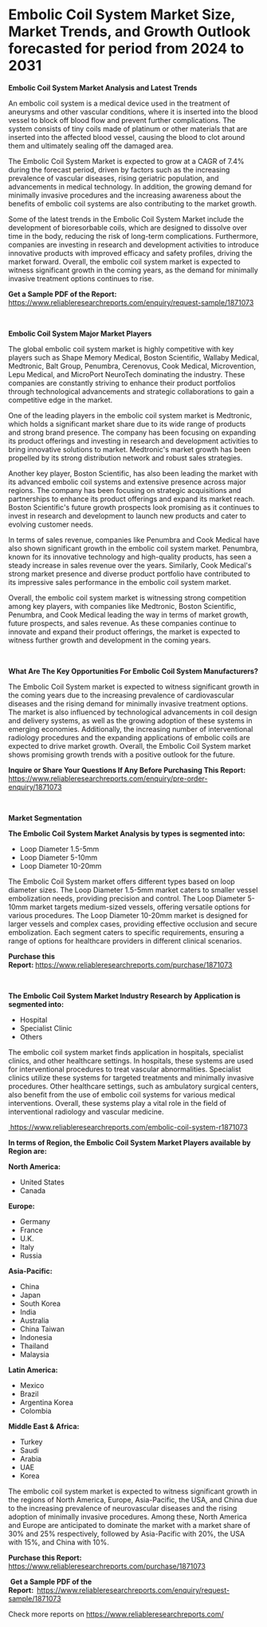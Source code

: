 <p><h1>Embolic Coil System Market Size, Market Trends, and Growth Outlook forecasted for period from 2024 to 2031</h1></p><p><strong>Embolic Coil System Market Analysis and Latest Trends</strong></p>
<p><p>An embolic coil system is a medical device used in the treatment of aneurysms and other vascular conditions, where it is inserted into the blood vessel to block off blood flow and prevent further complications. The system consists of tiny coils made of platinum or other materials that are inserted into the affected blood vessel, causing the blood to clot around them and ultimately sealing off the damaged area.</p><p>The Embolic Coil System Market is expected to grow at a CAGR of 7.4% during the forecast period, driven by factors such as the increasing prevalence of vascular diseases, rising geriatric population, and advancements in medical technology. In addition, the growing demand for minimally invasive procedures and the increasing awareness about the benefits of embolic coil systems are also contributing to the market growth.</p><p>Some of the latest trends in the Embolic Coil System Market include the development of bioresorbable coils, which are designed to dissolve over time in the body, reducing the risk of long-term complications. Furthermore, companies are investing in research and development activities to introduce innovative products with improved efficacy and safety profiles, driving the market forward. Overall, the embolic coil system market is expected to witness significant growth in the coming years, as the demand for minimally invasive treatment options continues to rise.</p></p>
<p><strong>Get a Sample PDF of the Report:&nbsp;</strong> <a href="https://www.reliableresearchreports.com/enquiry/request-sample/1871073">https://www.reliableresearchreports.com/enquiry/request-sample/1871073</a></p>
<p>&nbsp;</p>
<p><strong>Embolic Coil System Major Market Players</strong></p>
<p><p>The global embolic coil system market is highly competitive with key players such as Shape Memory Medical, Boston Scientific, Wallaby Medical, Medtronic, Balt Group, Penumbra, Cerenovus, Cook Medical, Microvention, Lepu Medical, and MicroPort NeuroTech dominating the industry. These companies are constantly striving to enhance their product portfolios through technological advancements and strategic collaborations to gain a competitive edge in the market.</p><p>One of the leading players in the embolic coil system market is Medtronic, which holds a significant market share due to its wide range of products and strong brand presence. The company has been focusing on expanding its product offerings and investing in research and development activities to bring innovative solutions to market. Medtronic's market growth has been propelled by its strong distribution network and robust sales strategies.</p><p>Another key player, Boston Scientific, has also been leading the market with its advanced embolic coil systems and extensive presence across major regions. The company has been focusing on strategic acquisitions and partnerships to enhance its product offerings and expand its market reach. Boston Scientific's future growth prospects look promising as it continues to invest in research and development to launch new products and cater to evolving customer needs.</p><p>In terms of sales revenue, companies like Penumbra and Cook Medical have also shown significant growth in the embolic coil system market. Penumbra, known for its innovative technology and high-quality products, has seen a steady increase in sales revenue over the years. Similarly, Cook Medical's strong market presence and diverse product portfolio have contributed to its impressive sales performance in the embolic coil system market.</p><p>Overall, the embolic coil system market is witnessing strong competition among key players, with companies like Medtronic, Boston Scientific, Penumbra, and Cook Medical leading the way in terms of market growth, future prospects, and sales revenue. As these companies continue to innovate and expand their product offerings, the market is expected to witness further growth and development in the coming years.</p></p>
<p>&nbsp;</p>
<p><strong>What Are The Key Opportunities For Embolic Coil System Manufacturers?</strong></p>
<p><p>The Embolic Coil System market is expected to witness significant growth in the coming years due to the increasing prevalence of cardiovascular diseases and the rising demand for minimally invasive treatment options. The market is also influenced by technological advancements in coil design and delivery systems, as well as the growing adoption of these systems in emerging economies. Additionally, the increasing number of interventional radiology procedures and the expanding applications of embolic coils are expected to drive market growth. Overall, the Embolic Coil System market shows promising growth trends with a positive outlook for the future.</p></p>
<p><strong>Inquire or Share Your Questions If Any Before Purchasing This Report:</strong> <a href="https://www.reliableresearchreports.com/enquiry/pre-order-enquiry/1871073">https://www.reliableresearchreports.com/enquiry/pre-order-enquiry/1871073</a></p>
<p>&nbsp;</p>
<p><strong>Market Segmentation</strong></p>
<p><strong>The Embolic Coil System Market Analysis by types is segmented into:</strong></p>
<p><ul><li>Loop Diameter 1.5-5mm</li><li>Loop Diameter 5-10mm</li><li>Loop Diameter 10-20mm</li></ul></p>
<p><p>The Embolic Coil System market offers different types based on loop diameter sizes. The Loop Diameter 1.5-5mm market caters to smaller vessel embolization needs, providing precision and control. The Loop Diameter 5-10mm market targets medium-sized vessels, offering versatile options for various procedures. The Loop Diameter 10-20mm market is designed for larger vessels and complex cases, providing effective occlusion and secure embolization. Each segment caters to specific requirements, ensuring a range of options for healthcare providers in different clinical scenarios.</p></p>
<p><strong>Purchase this Report:&nbsp;</strong><a href="https://www.reliableresearchreports.com/purchase/1871073">https://www.reliableresearchreports.com/purchase/1871073</a></p>
<p>&nbsp;</p>
<p><strong>The Embolic Coil System Market Industry Research by Application is segmented into:</strong></p>
<p><ul><li>Hospital</li><li>Specialist Clinic</li><li>Others</li></ul></p>
<p><p>The embolic coil system market finds application in hospitals, specialist clinics, and other healthcare settings. In hospitals, these systems are used for interventional procedures to treat vascular abnormalities. Specialist clinics utilize these systems for targeted treatments and minimally invasive procedures. Other healthcare settings, such as ambulatory surgical centers, also benefit from the use of embolic coil systems for various medical interventions. Overall, these systems play a vital role in the field of interventional radiology and vascular medicine.</p></p>
<p><a href="https://www.reliableresearchreports.com/embolic-coil-system-r1871073">&nbsp;https://www.reliableresearchreports.com/embolic-coil-system-r1871073</a></p>
<p><strong>In terms of Region, the Embolic Coil System Market Players available by Region are:</strong></p>
<p>
    <p> <strong> North America: </strong>
        <ul>
            <li>United States</li>
            <li>Canada</li>
        </ul>
        </p> 
    <p> <strong> Europe: </strong>
        <ul>
            <li>Germany</li>
            <li>France</li>
            <li>U.K.</li>
            <li>Italy</li>
            <li>Russia</li>
        </ul>
        </p> 
    <p> <strong> Asia-Pacific: </strong>
        <ul>
            <li>China</li>
            <li>Japan</li>
            <li>South Korea</li>
            <li>India</li>
            <li>Australia</li>
            <li>China Taiwan</li>
            <li>Indonesia</li>
            <li>Thailand</li>
            <li>Malaysia</li>
        </ul>
        </p> 
    <p> <strong> Latin America: </strong>
        <ul>
            <li>Mexico</li>
            <li>Brazil</li>
            <li>Argentina Korea</li>
            <li>Colombia</li>
        </ul>
        </p> 
    <p> <strong> Middle East & Africa: </strong>
        <ul>
            <li>Turkey</li>
            <li>Saudi</li>
            <li>Arabia</li>
            <li>UAE</li>
            <li>Korea</li>
        </ul>
    </p>
    </p>
<p><p>The embolic coil system market is expected to witness significant growth in the regions of North America, Europe, Asia-Pacific, the USA, and China due to the increasing prevalence of neurovascular diseases and the rising adoption of minimally invasive procedures. Among these, North America and Europe are anticipated to dominate the market with a market share of 30% and 25% respectively, followed by Asia-Pacific with 20%, the USA with 15%, and China with 10%.</p></p>
<p><strong>Purchase this Report: </strong><a href="https://www.reliableresearchreports.com/purchase/1871073">https://www.reliableresearchreports.com/purchase/1871073</a></p>
<p>&nbsp;<strong>Get a Sample PDF of the Report:&nbsp;&nbsp;</strong><a href="https://www.reliableresearchreports.com/enquiry/request-sample/1871073">https://www.reliableresearchreports.com/enquiry/request-sample/1871073</a></p>
<p><strong></strong></p>
<p>Check more reports on <a href="https://www.reliableresearchreports.com/">https://www.reliableresearchreports.com/</a></p>